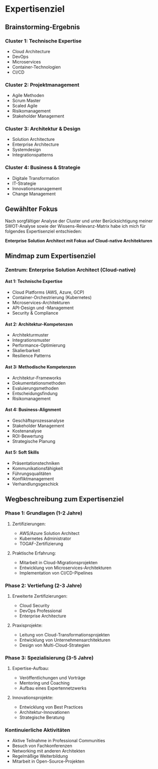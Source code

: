 # Expertisenziel

## Brainstorming-Ergebnis

### Cluster 1: Technische Expertise
- Cloud Architecture
- DevOps
- Microservices
- Container-Technologien
- CI/CD

### Cluster 2: Projektmanagement
- Agile Methoden
- Scrum Master
- Scaled Agile
- Risikomanagement
- Stakeholder Management

### Cluster 3: Architektur & Design
- Solution Architecture
- Enterprise Architecture
- Systemdesign
- Integrationspatterns

### Cluster 4: Business & Strategie
- Digitale Transformation
- IT-Strategie
- Innovationsmanagement
- Change Management

## Gewählter Fokus

Nach sorgfältiger Analyse der Cluster und unter Berücksichtigung meiner SWOT-Analyse sowie der Wissens-Relevanz-Matrix habe ich mich für folgendes Expertisenziel entschieden:

**Enterprise Solution Architect mit Fokus auf Cloud-native Architekturen**

## Mindmap zum Expertisenziel

### Zentrum: Enterprise Solution Architect (Cloud-native)

#### Ast 1: Technische Expertise
- Cloud Platforms (AWS, Azure, GCP)
- Container-Orchestrierung (Kubernetes)
- Microservices-Architekturen
- API-Design und -Management
- Security & Compliance

#### Ast 2: Architektur-Kompetenzen
- Architekturmuster
- Integrationsmuster
- Performance-Optimierung
- Skalierbarkeit
- Resilience Patterns

#### Ast 3: Methodische Kompetenzen
- Architektur-Frameworks
- Dokumentationsmethoden
- Evaluierungsmethoden
- Entscheidungsfindung
- Risikomanagement

#### Ast 4: Business-Alignment
- Geschäftsprozessanalyse
- Stakeholder Management
- Kostenanalyse
- ROI-Bewertung
- Strategische Planung

#### Ast 5: Soft Skills
- Präsentationstechniken
- Kommunikationsfähigkeit
- Führungsqualitäten
- Konfliktmanagement
- Verhandlungsgeschick

## Wegbeschreibung zum Expertisenziel

### Phase 1: Grundlagen (1-2 Jahre)
1. Zertifizierungen:
   - AWS/Azure Solution Architect
   - Kubernetes Administrator
   - TOGAF-Zertifizierung

2. Praktische Erfahrung:
   - Mitarbeit in Cloud-Migrationsprojekten
   - Entwicklung von Microservices-Architekturen
   - Implementation von CI/CD-Pipelines

### Phase 2: Vertiefung (2-3 Jahre)
1. Erweiterte Zertifizierungen:
   - Cloud Security
   - DevOps Professional
   - Enterprise Architecture

2. Praxisprojekte:
   - Leitung von Cloud-Transformationsprojekten
   - Entwicklung von Unternehmensarchitekturen
   - Design von Multi-Cloud-Strategien

### Phase 3: Spezialisierung (3-5 Jahre)
1. Expertise-Aufbau:
   - Veröffentlichungen und Vorträge
   - Mentoring und Coaching
   - Aufbau eines Expertennetzwerks

2. Innovationsprojekte:
   - Entwicklung von Best Practices
   - Architektur-Innovationen
   - Strategische Beratung

### Kontinuierliche Aktivitäten
- Aktive Teilnahme in Professional Communities
- Besuch von Fachkonferenzen
- Networking mit anderen Architekten
- Regelmäßige Weiterbildung
- Mitarbeit in Open-Source-Projekten